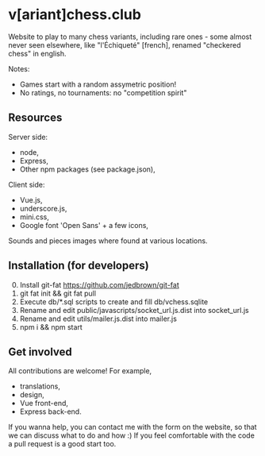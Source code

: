 # v[ariant]chess.club

Website to play to many chess variants, including rare ones - some almost
never seen elsewhere, like "l'Échiqueté" [french], renamed "checkered chess"
in english.

Notes:
 - Games start with a random assymetric position!
 - No ratings, no tournaments: no "competition spirit"

## Resources

Server side:
 - node,
 - Express,
 - Other npm packages (see package.json),

Client side:
 - Vue.js,
 - underscore.js,
 - mini.css,
 - Google font 'Open Sans' + a few icons,

Sounds and pieces images where found at various locations.

## Installation (for developers)

 0. Install git-fat https://github.com/jedbrown/git-fat
 1. git fat init && git fat pull
 2. Execute db/\*.sql scripts to create and fill db/vchess.sqlite
 3. Rename and edit public/javascripts/socket\_url.js.dist into socket\_url.js
 4. Rename and edit utils/mailer.js.dist into mailer.js
 5. npm i && npm start

## Get involved

All contributions are welcome! For example,
 - translations,
 - design,
 - Vue front-end,
 - Express back-end.

If you wanna help, you can contact me with the form on the website,
so that we can discuss what to do and how :)
If you feel comfortable with the code a pull request is a good start too.
